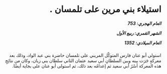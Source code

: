 <h1 dir="rtl">استيلاء بني مرين على تلمسان .</h1>

<h5 dir="rtl">العام الهجري:  753

الشهر القمري: ربيع الأول

العام الميلادي: 1352</h5>

<p dir="rtl">استولى أبو عنان فارس المتوكِّل المريني على تلمسان حاضرة بني عبد الواد، وذلك بعد معركةٍ جَرَت بينه وبين السلطانِ أبي سعيد عثمان الثاني سلطان بني زيان، وكان من نتائِجِ هذه المعركة أسْرُ أبي سعيد ثم إعدامُه بعد ذلك، ثم استولى أبو عنان على بجاية أيضًا.</p></br>
